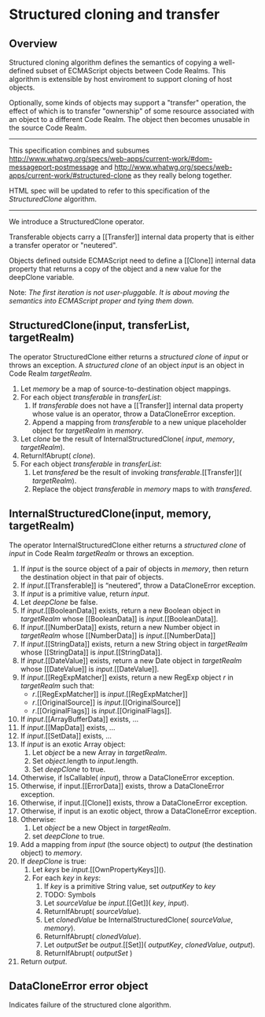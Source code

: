 # Structured cloning and transfer
## Overview

Structured cloning algorithm defines the semantics of copying a well-defined subset of ECMAScript 
objects between Code Realms. This algorithm is extensible by host enviroment to support cloning of host objects.

Optionally, some kinds of objects may support a "transfer" operation, the effect of which is to transfer 
"ownership" of some resource associated with an object to a different Code Realm. 
The object then becomes unusable in the source Code Realm. 

----

This specification combines and subsumes http://www.whatwg.org/specs/web-apps/current-work/#dom-messageport-postmessage and 
http://www.whatwg.org/specs/web-apps/current-work/#structured-clone as they really belong together.

HTML spec will be updated to refer to this specification of the _StructuredClone_ algorithm.

----

We introduce a StructuredClone operator.

Transferable objects carry a [[Transfer]] internal data property that is either a transfer operator or "neutered".

Objects defined outside ECMAScript need to define a [[Clone]] internal data property that returns a copy of the 
object and a new value for the deepClone variable.

Note: _The first iteration is not user-pluggable. It is about moving the semantics into ECMAScript
proper and tying them down._


## StructuredClone(input, transferList, targetRealm)

The operator StructuredClone either returns a _structured clone_ of _input_ or throws an exception.
A _structured clone_ of an object _input_ is an object in Code Realm _targetRealm_.

1. Let _memory_ be a map of source-to-destination object mappings.
1. For each object _transferable_ in _transferList_:
    1. If _transferable_ does not have a [[Transfer]] internal data property whose value is an operator, 
       throw a DataCloneError exception.
    1. Append a mapping from _transferable_ to a new unique placeholder object for _targetRealm_ in _memory_.
1. Let _clone_ be the result of InternalStructuredClone( _input_, _memory_, _targetRealm_).
1. ReturnIfAbrupt( _clone_).
1. For each object _transferable_ in _transferList_:
    1. Let _transfered_ be the result of invoking _transferable_.[[Transfer]]\( _targetRealm_).
    1. Replace the object _transferable_ in _memory_ maps to with _transfered_.

## InternalStructuredClone(input, memory, targetRealm)

The operator InternalStructuredClone either returns a _structured clone_ of _input_ in Code Realm _targetRealm_
or throws an exception.

1. If _input_ is the source object of a pair of objects in _memory_, then return the destination object in that pair of objects.
1. If _input_.[[Transferable]] is “neutered”, throw a DataCloneError exception.
1. If _input_ is a primitive value, return _input_.
1. Let _deepClone_ be false.
1. If _input_.[[BooleanData]] exists, 
      return a new Boolean object in _targetRealm_ whose [[BooleanData]] is _input_.[[BooleanData]].
1. If _input_.[[NumberData]] exists, 
      return a new Number object in _targetRealm_ whose [[NumberData]] is _input_.[[NumberData]] 
1. If _input_.[[StringData]] exists, return a new String object in _targetRealm_ whose [[StringData]] is _input_.[[StringData]].
1. If _input_.[[DateValue]] exists, return a new Date object in _targetRealm_ whose [[DateValue]] is _input_.[[DateValue]].
1. If _input_.[[RegExpMatcher]] exists, return a new RegExp object _r_ in _targetRealm_ such that: 
    * _r_.[[RegExpMatcher]] is _input_.[[RegExpMatcher]]
    * _r_.[[OriginalSource]] is _input_.[[OriginalSource]]
    * _r_.[[OriginalFlags]] is _input_.[[OriginalFlags]].
1. If _input_.[[ArrayBufferData]] exists, ...
1. If _input_.[[MapData]] exists, ...
1. If _input_.[[SetData]] exists, ...
1. If _input_ is an exotic Array object:
    1. Let _object_ be a new Array in _targetRealm_.
    1. Set _object_.length to _input_.length.
    1. Set _deepClone_ to true.
1. Otherwise, if IsCallable( _input_), throw a DataCloneError exception.
1. Otherwise, if input.[[ErrorData]] exists, throw a DataCloneError exception.
1. Otherwise, if input.[[Clone]] exists, throw a DataCloneError exception.
1. Otherwise, if input is an exotic object, throw a DataCloneError exception.
1. Otherwise: 
    1. Let _object_ be a new Object in _targetRealm_.
    1. set _deepClone_ to true.
1. Add a mapping from _input_ (the source object) to _output_ (the destination object) to _memory_.
1. If _deepClone_ is true:
   1. Let _keys_ be _input_.[[OwnPropertyKeys]]\().
   1. For each _key_ in _keys_:
      1. If _key_ is a primitive String value, set _outputKey_ to _key_
      1. TODO: Symbols
      1. Let _sourceValue_ be _input_.[[Get]]\( _key_, _input_).
      1. ReturnIfAbrupt( _sourceValue_).
      1. Let _clonedValue_ be InternalStructuredClone( _sourceValue_, _memory_). 
      1. ReturnIfAbrupt( _clonedValue_).
      1. Let _outputSet_ be _output_.[[Set]]\( _outputKey_, _clonedValue_, _output_).
      1. ReturnIfAbrupt( _outputSet_ )
1. Return _output_.

## DataCloneError error object

Indicates failure of the structured clone algorithm.

